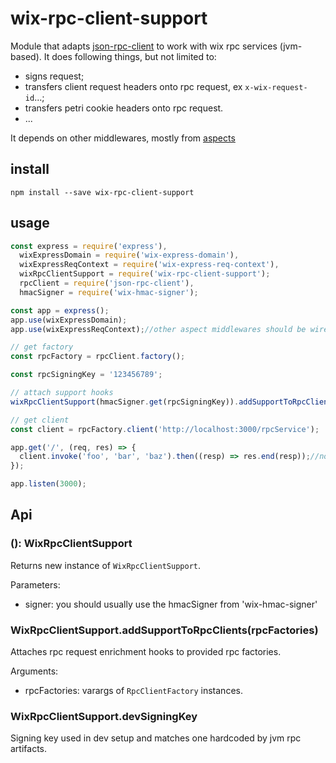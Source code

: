 # wix-rpc-client-support

Module that adapts [json-rpc-client](../json-rpc-client) to work with wix rpc services (jvm-based). It does following things, but not limited to:
 - signs request;
 - transfers client request headers onto rpc request, ex `x-wix-request-id`...;
 - transfers petri cookie headers onto rpc request.
 - ...
 
It depends on other middlewares, mostly from [aspects](../../aspects/)  

## install

```
npm install --save wix-rpc-client-support
```
 
## usage

```js
const express = require('express'),
  wixExpressDomain = require('wix-express-domain'),
  wixExpressReqContext = require('wix-express-req-context'),
  wixRpcClientSupport = require('wix-rpc-client-support');
  rpcClient = require('json-rpc-client'),
  hmacSigner = require('wix-hmac-signer');

const app = express();
app.use(wixExpressDomain);
app.use(wixExpressReqContext);//other aspect middlewares should be wired in as well

// get factory
const rpcFactory = rpcClient.factory();

const rpcSigningKey = '123456789'; 

// attach support hooks
wixRpcClientSupport(hmacSigner.get(rpcSigningKey)).addSupportToRpcClients(rpcFactory);

// get client
const client = rpcFactory.client('http://localhost:3000/rpcService');

app.get('/', (req, res) => {
  client.invoke('foo', 'bar', 'baz').then((resp) => res.end(resp));//now you have json request will all the goodies.
});

app.listen(3000);
```

## Api

### (): WixRpcClientSupport
Returns new instance of `WixRpcClientSupport`.

Parameters:
 - signer: you should usually use the hmacSigner from 'wix-hmac-signer'

### WixRpcClientSupport.addSupportToRpcClients(rpcFactories)
Attaches rpc request enrichment hooks to provided rpc factories.

Arguments:
 - rpcFactories: varargs of `RpcClientFactory` instances.

### WixRpcClientSupport.devSigningKey
Signing key used in dev setup and matches one hardcoded by jvm rpc artifacts.